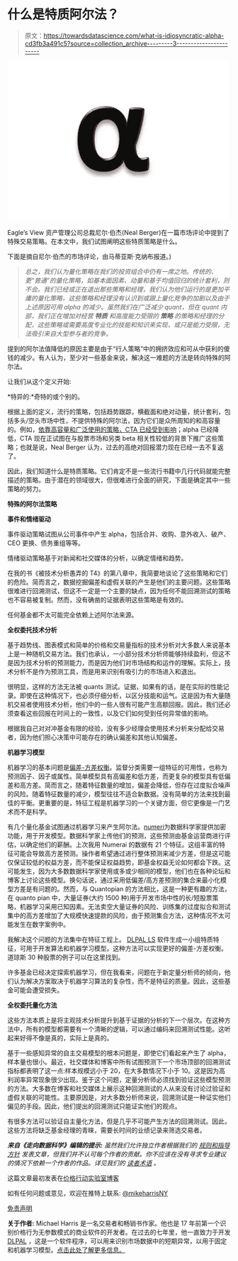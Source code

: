 # 什么是特质阿尔法？

> 原文：<https://towardsdatascience.com/what-is-idiosyncratic-alpha-cd3fb3a491c5?source=collection_archive---------3----------------------->

![](img/0e7fd886a07cf2733f60a436c0d793e3.png)

Eagle’s View 资产管理公司总裁尼尔·伯杰(Neal Berger)在一篇市场评论中提到了特殊交易策略。在本文中，我们试图阐明这些特质策略是什么。

下面是摘自尼尔·伯杰的市场评论，由马蒂亚斯·克纳布报道。)

> *总之，我们认为量化策略在我们的投资组合中仍有一席之地。传统的、更“普通”的量化策略，如基本面因素、动量和基于均值回归的统计套利，则不会。我们已经或正在退出那些策略和经理，我们认为他们运行的是更加平庸的量化策略，这些策略和经理没有认识到或跟上量化竞争的加剧以及由于上述原因可用 alpha 的减少。虽然我们在广泛减少 quant，但在 quant 内部，我们正在增加对经营* ***特质*** *和高度能力受限的* ***策略*** *的策略和经理的分配，这些策略或需要高度专业化的技能和知识来实现，或只是能力受限，无法吸引来自大型参与者的竞争。*

提到的阿尔法值降低的原因主要是由于“行人策略”中的拥挤效应和可从中获利的傻钱的减少。有人认为，至少对一些基金来说，解决这一难题的方法是转向特殊的阿尔法。

让我们从这个定义开始:

*特异的:*奇特的或个别的。

根据上面的定义，流行的策略，包括趋势跟踪，横截面和绝对动量，统计套利，包括多头/空头市场中性，不提供特殊的阿尔法，因为它们是众所周知的和高容量的。例如，[依靠高容量和广泛使用的策略，CTA 已经受到影响](http://www.priceactionlab.com/Blog/2016/12/cta-woes/)；alpha 已经降低，CTA 现在正试图在与股票市场和另类 beta 相关性较低的背景下推广这些策略；也就是说，Neal Berger 认为，过去的高绝对回报潜力现在已经一去不复返了。

因此，我们知道什么是特质策略。它们肯定不是一些流行书籍中几行代码就能完整描述的策略。由于潜在的领域很大，但很难进行全面的研究，下面是确定其中一些策略的努力。

**特殊的阿尔法策略**

**事件和情绪驱动**

事件驱动策略试图从公司事件中产生 alpha，包括合并、收购、意外收入、破产、CEO 更换、债务重组等等。

情绪驱动策略基于对新闻和社交媒体的分析，以确定情绪和趋势。

在我的书《被技术分析愚弄的 T4》的第八章中，我简要地谈论了这些策略和它们的危险。简而言之，数据挖掘偏差和虚假关联的产生是他们的主要问题。这些策略很难进行回溯测试，但这不一定是一个主要的缺点，因为任何不能回溯测试的策略也不容易被复制。然而，没有确凿的证据表明这些策略是有效的。

任何基金都不太可能完全依赖上述阿尔法来源。

**全权委托技术分析**

基于趋势线、图表模式和简单的价格和交易量指标的技术分析对大多数人来说基本上是一种随机交易方法。我们也承认，一小部分技术分析师能够持续盈利，但这不是因为技术分析的预测能力，而是因为他们对市场结构和运作的理解。实际上，技术分析不是作为预测工具，而是用来识别有吸引力的市场进入和退出。

很明显，这样的方法无法被 quants 测试。证据，如果有的话，是在实际的性能记录。即使在这种情况下，也必须仔细分析，以区分技能和运气。这是因为有大量随机交易者使用技术分析，他们中的一些人很有可能产生高额回报。因此，我们还必须查看这些回报在时间上的一致性，以及它们如何受到任何异常值的影响。

根据我自己对对冲基金有限的经验，没有多少经理会使用技术分析来分配给交易者，因为他们担心决策中可能存在的确认偏差和其他认知偏差。

**机器学习模型**

机器学习的基本问题是[偏差-方差权衡](https://en.wikipedia.org/wiki/Bias%E2%80%93variance_tradeoff)。监督分类需要一组特征的可用性，也称为预测因子、因子或属性。简单模型具有高偏差和低方差，而更复杂的模型具有低偏差和高方差。简而言之，随着特征数量的增加，偏差会降低，但存在过度拟合噪声的风险。随着特征数量的减少，模型往往不适合新数据。没有简单的方法来找到最佳的平衡。更重要的是，特征工程是机器学习的一个关键方面，但它更像是一门艺术而不是科学。

有几个量化基金试图通过机器学习来产生阿尔法。[numeri](http://www.priceactionlab.com/Blog/2016/09/data-science/)为数据科学家提供加密功能，用于开发模型。数据科学家上传他们的预测，这些预测由基金运营商进行评估，以确定他们的薪酬。上次我用 Numerai 的数据有 21 个特征。这组丰富的特征可能会导致高方差预测。操作者希望通过进行整体预测来减少方差，但是这可能仅保证较低的权益方差，而不能保证权益趋势，即基金权益无论如何都会下跌。这可能发生，因为大多数数据科学家使用或多或少相同的模型，他们也在各种论坛和博客上讨论这些模型。换句话说，通过采用低偏差/高方差预测的集合来最小化模型方差是有问题的。然而，与 Quantopian 的方法相比，这是一种更有趣的方法，在 quanto pian 中，大量证券(大约 1500 种)用于开发市场中性的长/短股票策略，机器学习采用已知因素。无法卖空大量证券的风险、训练集的过度拟合和测试集中的高方差增加了大规模快速提款的风险，由于预测集合方法，这种情况不太可能发生在数字案例中。

我解决这个问题的方法集中在特征工程上。 [DLPAL LS](http://www.priceactionlab.com/Blog/2017/07/strategy-development-execution/) 软件生成一小组特质特征，可用于开发算法和机器学习模型。这种方法可以实现更好的偏差-方差权衡。道琼斯 30 种股票的例子可以在这里找到。

许多基金已经决定探索机器学习，但在我看来，问题在于新定量分析师的倾向，他们认为解决方案取决于机器学习算法的复杂性，而不是特征的质量。因此，这些基金可能会遭受损失。

**全权委托量化方法**

这些方法本质上是将主观技术分析提升到基于证据的分析的下一个层次。在这种方法中，所有的模型都需要有一个清晰的逻辑，可以通过编码来回溯测试性能。这听起来好得不像是真的，实际上是真的。

基于一些感知异常的自主交易模型的根本问题是，即使它们看起来产生了 alpha，样本量也很小。最近，社交媒体和博客中所有试图预测下一个市场顶部的回溯测试指标都表明了这一点:样本规模远小于 20，在大多数情况下小于 10。这是因为高利润率异常现象很少出现。鉴于这个问题，定量分析师必须找到验证这些模型预测的方法。大多数在博客和社交媒体上展示这种回溯测试的人从来没有讨论过验证和虚假关联的可能性。主要原因是，对大多数分析师来说，回溯测试是一种证实他们偏见的手段。因此，他们提出的回溯测试只能证实他们的观点。

有很多方法可以验证自主量化方法，但是几乎不可能产生方法的回溯测试。因此，这些方法将缺乏基金经理的青睐，需要长时间的业绩记录来筛选交易者。

***来自《走向数据科学》编辑的提示:*** *虽然我们允许独立作者根据我们的* [*规则和指导方针*](/questions-96667b06af5) *发表文章，但我们并不认可每个作者的贡献。你不应该在没有寻求专业建议的情况下依赖一个作者的作品。详见我们的* [*读者术语*](/readers-terms-b5d780a700a4) *。*

这篇文章最初发表在[价格行动实验室博客](http://www.priceactionlab.com/Blog/2017/08/what-is-idiosyncratic-alpha/)

如有任何问题或意见，欢迎在推特上联系: [@mikeharrisNY](https://twitter.com/mikeharrisNY)

[免责声明 ](http://www.priceactionlab.com/Blog/disclaimer/)

**关于作者:** Michael Harris 是一名交易者和畅销书作家。他也是 17 年前第一个识别价格行为无参数模式的商业软件的开发者。在过去的七年里，他一直致力于开发 [DLPAL](http://www.priceactionlab.com/Blog/price-action-lab-software/) ，这是一个软件程序，可以用来识别市场数据中的短期异常，以用于固定和机器学习模型。[点击此处了解更多信息。](http://www.priceactionlab.com/Blog/about/)
